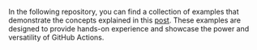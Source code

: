 In the following repository, you can find a collection of examples that demonstrate the concepts explained in this [post](https://joanplaja.com/posts/courses/githubactions/basics/). These examples are designed to provide hands-on experience and showcase the power and versatility of GitHub Actions.
